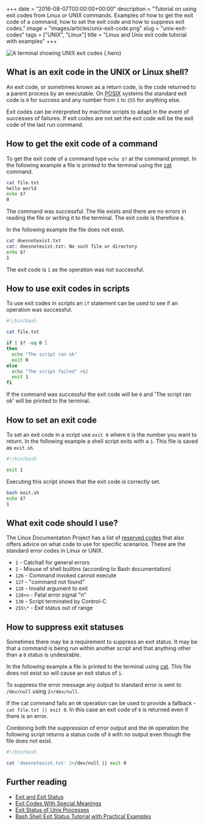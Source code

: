 +++
date = "2016-08-07T00:00:00+00:00"
description = "Tutorial on using exit codes from Linux or UNIX commands. Examples of how to get the exit code of a command, how to set the exit code and how to suppress exit codes."
image = "images/articles/unix-exit-code.png"
slug = "unix-exit-codes"
tags = ["UNIX", "Linux"]
title = "Linux and Unix exit code tutorial with examples"
+++

<!-- prettier-ignore -->
![A terminal showing UNIX exit codes][7]
{.hero}

## What is an exit code in the UNIX or Linux shell?

An exit code, or sometimes known as a return code, is the code returned to a
parent process by an executable. On [POSIX][1] systems the standard exit code is
`0` for success and any number from `1` to `255` for anything else.

Exit codes can be interpreted by machine scripts to adapt in the event of
successes of failures. If exit codes are not set the exit code will be the exit
code of the last run command.

## How to get the exit code of a command

To get the exit code of a command type `echo $?` at the command prompt. In the
following example a file is printed to the terminal using the [cat][2] command.

```sh
cat file.txt
hello world
echo $?
0
```

The command was successful. The file exists and there are no errors in reading
the file or writing it to the terminal. The exit code is therefore `0`.

In the following example the file does not exist.

```sh
cat doesnotexist.txt
cat: doesnotexist.txt: No such file or directory
echo $?
1
```

The exit code is `1` as the operation was not successful.

## How to use exit codes in scripts

To use exit codes in scripts an `if` statement can be used to see if an
operation was successful.

```sh
#!/bin/bash

cat file.txt

if [ $? -eq 0 ]
then
  echo "The script ran ok"
  exit 0
else
  echo "The script failed" >&2
  exit 1
fi
```

If the command was successful the exit code will be `0` and 'The script ran ok'
will be printed to the terminal.

## How to set an exit code

To set an exit code in a script use `exit 0` where `0` is the number you want to
return. In the following example a shell script exits with a `1`. This file is
saved as `exit.sh`.

```sh
#!/bin/bash

exit 1
```

Executing this script shows that the exit code is correctly set.

```sh
bash exit.sh
echo $?
1
```

## What exit code should I use?

The Linux Documentation Project has a list of [reserved codes][3] that also
offers advice on what code to use for specific scenarios. These are the standard
error codes in Linux or UNIX.

- `1` - Catchall for general errors
- `2` - Misuse of shell builtins (according to Bash documentation)
- `126` - Command invoked cannot execute
- `127` - "command not found"
- `128` - Invalid argument to exit
- `128+n` - Fatal error signal "n"
- `130` - Script terminated by Control-C
- `255\*` - Exit status out of range

## How to suppress exit statuses

Sometimes there may be a requirement to suppress an exit status. It may be that
a command is being run within another script and that anything other than a `0`
status is undesirable.

In the following example a file is printed to the terminal using [cat][2]. This
file does not exist so will cause an exit status of `1`.

To suppress the error message any output to standard error is sent to
`/dev/null` using `2>/dev/null`.

If the cat command fails an `OR` operation can be used to provide a fallback -
`cat file.txt || exit 0`. In this case an exit code of `0` is returned even if
there is an error.

Combining both the suppression of error output and the `OR` operation the
following script returns a status code of `0` with no output even though the
file does not exist.

```sh
#!/bin/bash

cat 'doesnotexist.txt' 2>/dev/null || exit 0
```

## Further reading

- [Exit and Exit Status][4]
- [Exit Codes With Special Meanings][3]
- [Exit Status of Unix Processes][5]
- [Bash Shell Exit Status Tutorial with Practical Examples][6]

[1]: https://en.wikipedia.org/wiki/POSIX
[2]: /unix-cat/
[3]: http://www.tldp.org/LDP/abs/html/exitcodes.html
[4]: http://tldp.org/LDP/abs/html/exit-status.html
[5]: http://docstore.mik.ua/orelly/unix3/upt/ch35_12.htm
[6]: http://www.thegeekstuff.com/2010/03/bash-shell-exit-status
[7]: /images/articles/unix-exit-code.png
